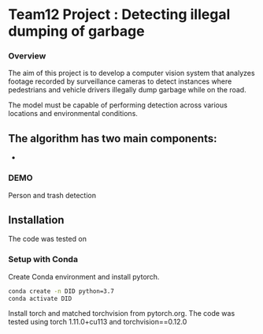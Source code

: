 # Team12 Project : Detecting illegal dumping of garbage

### Overview
The aim of this project is to develop a computer vision system that analyzes footage recorded by surveillance cameras to detect instances where pedestrians and vehicle drivers illegally dump garbage while on the road. 

The model must be capable of performing detection across various locations and environmental conditions.

The algorithm has two main components:
- 
- 

### DEMO


Person and trash detection

## Installation
The code was tested on 


### Setup with Conda

Create Conda environment and install pytorch.

```bash
conda create -n DID python=3.7
conda activate DID
```

Install torch and matched torchvision from pytorch.org.
The code was tested using torch 1.11.0+cu113 and torchvision==0.12.0






